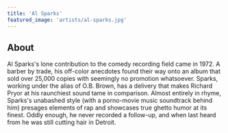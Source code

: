 ```yaml
---
title: 'Al Sparks'
featured_image: 'artists/al-sparks.jpg'
---
```


## About

Al Sparks's lone contribution to the comedy recording field came in 1972. A barber by trade, his off-color anecdotes found their way onto an album that sold over 25,000 copies with seemingly no promotion whatsoever. Sparks, working under the alias of O.B. Brown, has a delivery that makes Richard Pryor at his raunchiest sound tame in comparison. Almost entirely in rhyme, Sparks's unabashed style (with a porno-movie music soundtrack behind him) presages elements of rap and showcases true ghetto humor at its finest. Oddly enough, he never recorded a follow-up, and when last heard from he was still cutting hair in Detroit.

